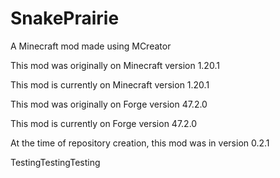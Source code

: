 # SnakePrairie
A Minecraft mod made using MCreator

This mod was originally on Minecraft version 1.20.1

This mod is currently on Minecraft version 1.20.1


This mod was originally on Forge version 47.2.0

This mod is currently on Forge version 47.2.0


At the time of repository creation, this mod was in version 0.2.1

TestingTestingTesting
